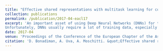 ```yaml
---
title: "Effective shared representations with multitask learning for community question answering."
collection: publications
permalink: /publication/2017-04-eacl17
excerpt: 'An important asset of using Deep Neural Networks (DNNs) for text applications is their ability to automatically engineer features.
Unfortunately, DNNs usually require a lot of training data, especially for high-level semantic tasks such as community Question Answering (cQA). In this paper, we tackle the problem of data scarcity by learning the target DNN together with two auxiliary tasks in a multitask learning setting. We exploit the strong semantic connection between selection of comments relevant to (i) new questions and (ii) forum questions. This enables a global representation for comments, new and previous questions. The experiments of our model on a SemEval challenge dataset for cQA show a 20% of relative improvement over standard DNNs.'
date: 2017-04
venue: 'Proceedings of the Conference of the European Chapter of the Association for Computational Linguistics (EACL 2017). Valencia, Spain'
citation: 'D. Bonadiman, A. Uva, A. Moschitti. &quot;Effective shared representations with multitask learning for community question answering.&quot; <i>Proceedings of the Conference of the European Chapter of the Association for Computational Linguistics (EACL 2017). Valencia, Spain</i>. April 2017.'
---
```

